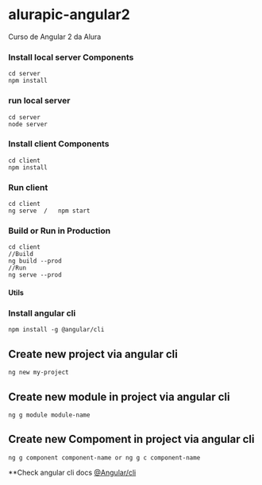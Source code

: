 # alurapic-angular2
Curso de Angular 2 da Alura


### Install local server Components

```
cd server
npm install
```


### run local server

```
cd server
node server
```


### Install client Components

```
cd client
npm install
```

### Run client

```
cd client
ng serve  /   npm start
```
### Build or Run in Production

```
cd client
//Build
ng build --prod
//Run
ng serve --prod
```


#### Utils
### Install angular cli

```
npm install -g @angular/cli
```
## Create new project via angular cli
```
ng new my-project
```
## Create new module in project via angular cli
```
ng g module module-name
```
## Create new Compoment in project via angular cli
```
ng g component component-name or ng g c component-name
```

**Check angular cli docs
[@Angular/cli](https://cli.angular.io/)
